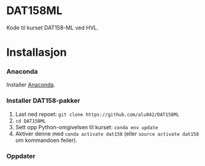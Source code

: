 # DAT158ML
Kode til kurset DAT158-ML ved HVL. 

# Installasjon
### Anaconda
Installer [Anaconda](https://www.anaconda.com/distribution).

### Installer DAT158-pakker
1. Last ned repoet: `git clone https://github.com/alu042/DAT158ML`
2. `cd DAT158ML`
3. Sett opp Python-omgivelsen til kurset: `conda env update`
4. Aktiver denne med `conda activate dat158` (eller `source activate dat158` om kommandoen feiler).

### Oppdater

